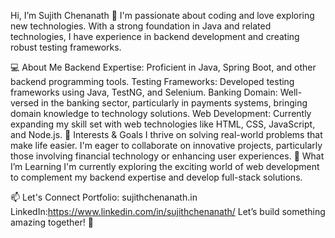 Hi, I’m Sujith Chenanath 👋
I'm passionate about coding and love exploring new technologies. With a strong foundation in Java and related technologies, I have experience in backend development and creating robust testing frameworks.

💻 About Me
Backend Expertise: Proficient in Java, Spring Boot, and other backend programming tools.
Testing Frameworks: Developed testing frameworks using Java, TestNG, and Selenium.
Banking Domain: Well-versed in the banking sector, particularly in payments systems, bringing domain knowledge to technology solutions.
Web Development: Currently expanding my skill set with web technologies like HTML, CSS, JavaScript, and Node.js.
🌟 Interests & Goals
I thrive on solving real-world problems that make life easier.
I'm eager to collaborate on innovative projects, particularly those involving financial technology or enhancing user experiences.
🌱 What I’m Learning
I'm currently exploring the exciting world of web development to complement my backend expertise and develop full-stack solutions.

📫 Let's Connect
Portfolio: sujithchenanath.in
LinkedIn:https://www.linkedin.com/in/sujithchenanath/
Let’s build something amazing together! 🚀
